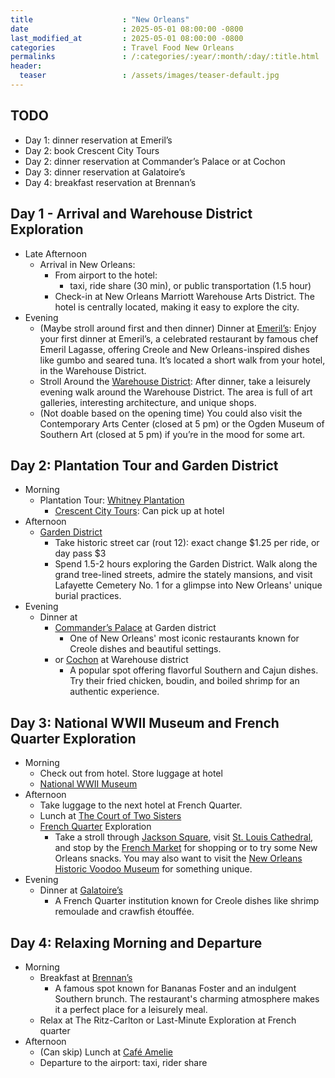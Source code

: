 ```yaml
---
title                    : "New Orleans"
date                     : 2025-05-01 08:00:00 -0800
last_modified_at         : 2025-05-01 08:00:00 -0800
categories               : Travel Food New Orleans
permalinks               : /:categories/:year/:month/:day/:title.html
header:
  teaser                 : /assets/images/teaser-default.jpg
---
```


## TODO

- Day 1: dinner reservation at Emeril’s
- Day 2: book Crescent City Tours
- Day 2: dinner reservation at Commander’s Palace or at Cochon
- Day 3: dinner reservation at Galatoire’s
- Day 4: breakfast reservation at Brennan’s

## Day 1 - Arrival and Warehouse District Exploration

- Late Afternoon
  - Arrival in New Orleans:
    - From airport to the hotel:
      - taxi, ride share (30 min), or public transportation (1.5 hour)
    - Check-in at New Orleans Marriott Warehouse Arts District. The hotel is centrally located, making it easy to explore the city.
- Evening
  - (Maybe stroll around first and then dinner) Dinner at [Emeril’s](https://emerilsrestaurant.com/): Enjoy your first dinner at Emeril’s, a celebrated restaurant by famous chef Emeril Lagasse, offering Creole and New Orleans-inspired dishes like gumbo and seared tuna. It’s located a short walk from your hotel, in the Warehouse District.
  - Stroll Around the [Warehouse District](https://www.neworleans.com/plan/neighborhoods/arts-warehouse-district/): After dinner, take a leisurely evening walk around the Warehouse District. The area is full of art galleries, interesting architecture, and unique shops.
  - (Not doable based on the opening time) You could also visit the Contemporary Arts Center (closed at 5 pm) or the Ogden Museum of Southern Art (closed at 5 pm) if you’re in the mood for some art.

## Day 2: Plantation Tour and Garden District

- Morning
  - Plantation Tour: [Whitney Plantation](https://whitneyplantation.org/)
    - [Crescent City Tours](https://crescentcitytours.com/tour/whitney-plantation-tour/): Can pick up at hotel
- Afternoon
  - [Garden District](https://www.neworleans.com/plan/neighborhoods/uptown-garden-district/)
    - Take historic street car (rout 12): exact change $1.25 per ride, or day pass $3
    - Spend 1.5-2 hours exploring the Garden District. Walk along the grand tree-lined streets, admire the stately mansions, and visit Lafayette Cemetery No. 1 for a glimpse into New Orleans' unique burial practices.
- Evening
  - Dinner at
    - [Commander’s Palace](https://www.commanderspalace.com/) at Garden district
      - One of New Orleans' most iconic restaurants known for Creole dishes and beautiful settings.
    - or [Cochon](https://cochonrestaurant.com/) at Warehouse district
      - A popular spot offering flavorful Southern and Cajun dishes. Try their fried chicken, boudin, and boiled shrimp for an authentic experience.

## Day 3: National WWII Museum and French Quarter Exploration

- Morning
  - Check out from hotel. Store luggage at hotel
  - [National WWII Museum](https://www.nationalww2museum.org/visit/plan-your-visit?gad_source=1&gclid=CjwKCAiA7Y28BhAnEiwAAdOJUAUxfs57MugAi8uU6wcFN_pBzCujT10Z1KHL7L7XSdiwUsLyB5dZNhoCnAIQAvD_BwE)
- Afternoon
  - Take luggage to the next hotel at French Quarter.
  - Lunch at [The Court of Two Sisters](https://www.courtoftwosisters.com/)
  - [French Quarter](https://www.neworleans.com/plan/neighborhoods/french-quarter/) Exploration
    - Take a stroll through [Jackson Square](https://www.neworleans.com/listing/jackson-square/32150/), visit [St. Louis Cathedral](https://stlouiscathedral.org/), and stop by the [French Market](https://www.neworleans.com/listing/french-market/193/) for shopping or to try some New Orleans snacks. You may also want to visit the [New Orleans Historic Voodoo Museum](https://www.neworleans.com/listing/new-orleans-historic-voodoo-museum/32662/) for something unique.
- Evening
  - Dinner at [Galatoire’s](https://www.galatoires.com/)
    - A French Quarter institution known for Creole dishes like shrimp remoulade and crawfish étouffée.

## Day 4: Relaxing Morning and Departure

- Morning
  - Breakfast at [Brennan’s](https://www.brennansneworleans.com/)
    - A famous spot known for Bananas Foster and an indulgent Southern brunch. The restaurant's charming atmosphere makes it a perfect place for a leisurely meal.
  - Relax at The Ritz-Carlton or Last-Minute Exploration at French quarter
- Afternoon
  - (Can skip) Lunch at [Café Amelie](https://cafeamelie.com/)
  - Departure to the airport: taxi, rider share
